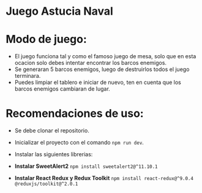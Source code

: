 # Juego Astucia Naval

# Modo de juego:
* El juego funciona tal y como el famoso juego de mesa, solo que en esta ocacion solo debes intentar encontrar los barcos enemigos.
* Se generaran 5 barcos enemigos, luego de destruirlos todos el juego terminara.
* Puedes limpiar el tablero e iniciar de nuevo, ten en cuenta que los barcos enemigos cambiaran de lugar.


# Recomendaciones de uso:
* Se debe clonar el repositorio.
* Inicializar el proyecto con el comando `npm run dev`.
* Instalar las siguientes librerias:


* **Instalar SweetAlert2**
`npm install sweetalert2@^11.10.1`

* **Instalar React Redux y Redux Toolkit**
`npm install react-redux@^9.0.4 @reduxjs/toolkit@^2.0.1`
  
